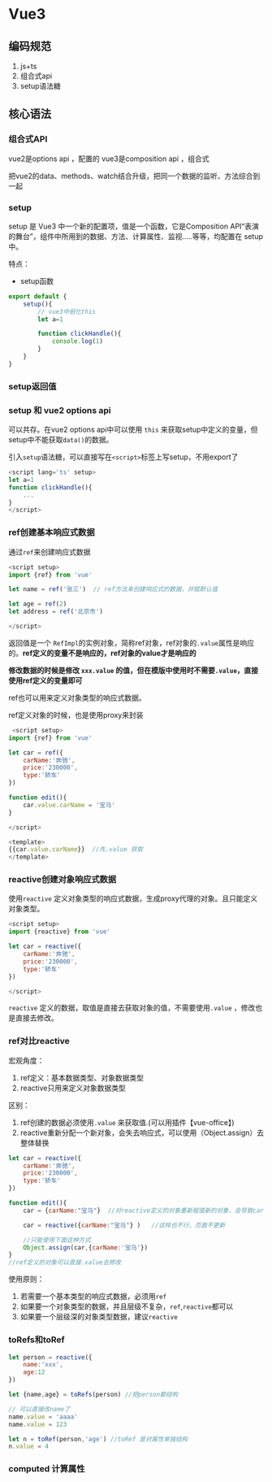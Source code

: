 # Vue3

## 编码规范
1. js+ts
2. 组合式api
3. setup语法糖

## 核心语法
### 组合式API
vue2是options api  ，配置的
vue3是composition api ，组合式

把vue2的data、methods、watch结合升级，把同一个数据的监听、方法综合到一起

### setup
setup 是 Vue3 中一个新的配置项，值是一个函数，它是Composition API“表演的舞台”，组件中所用到的数据、方法、计算属性、监视.….等等，均配置在 setup 中。

特点：
+ setup函数

```js
export default {
    setup(){
        // vue3中弱化this
        let a=1

        function clickHandle(){
            console.log(1)
        }
    }
}

```

### setup返回值
### setup 和 vue2 options api
可以共存。在vue2 options api中可以使用 `this` 来获取setup中定义的变量，但setup中不能获取`data()`的数据。

引入`setup`语法糖，可以直接写在`<script>`标签上写setup，不用export了
```js
<script lang='ts' setup>
let a=1
function clickHandle(){
    ...
}
</script>
```

### ref创建基本响应式数据
通过`ref`来创建响应式数据
```js
<script setup>
import {ref} from 'vue'

let name = ref('张三')  // ref方法来创建响应式的数据，并赋默认值

let age = ref(2)
let address = ref('北京市')

</script>

```
返回值是一个 `RefImpl`的实例对象，简称ref对象，ref对象的`.value`属性是响应的。**ref定义的变量不是响应的，ref对象的value才是响应的**

**修改数据的时候是修改 `xxx.value` 的值，但在模版中使用时不需要`.value`，直接使用ref定义的变量即可**

ref也可以用来定义对象类型的响应式数据。

ref定义对象的时候，也是使用proxy来封装

```js
 <script setup>
import {ref} from 'vue'

let car = ref({
    carName:'奔驰',
    price:'230000',
    type:'轿车'
})

function edit(){
    car.value.carName = '宝马'
}

</script>

<template>
{{car.value.carName}}  //先.value 获取
</template>

```


### reactive创建对象响应式数据
使用`reactive` 定义对象类型的响应式数据，生成proxy代理的对象。且只能定义对象类型。

```js
<script setup>
import {reactive} from 'vue'

let car = reactive({
    carName:'奔驰',
    price:'230000',
    type:'轿车'
})

</script>

```
`reactive` 定义的数据，取值是直接去获取对象的值，不需要使用`.value` ，修改也是直接去修改。


### ref对比reactive
宏观角度：
1. ref定义：基本数据类型、对象数据类型
2. reactive只用来定义对象数据类型

区别：
1. ref创建的数据必须使用`.value` 来获取值.(可以用插件【vue-office】)
2. reactive重新分配一个新对象，会失去响应式，可以使用（Object.assign）去整体替换
```js
let car = reactive({
    carName:'奔驰',
    price:'230000',
    type:'轿车'
})

function edit(){
    car = {carName:"宝马"}  //对reactive定义的对象重新赋值新的对象，会导致car不再具有响应式

    car = reactive({carName:"宝马"} )   //这样也不行，页面不更新

    //只能使用下面这种方式
    Object.assign(car,{carName:'宝马'})
}
//ref定义的对象可以直接.value去修改
```

使用原则：
1. 若需要一个基本类型的响应式数据，必须用`ref`
2. 如果要一个对象类型的数据，并且层级不复杂，`ref`,`reactive`都可以
3. 如果要一个层级深的对象类型数据，建议`reactive`

### toRefs和toRef
```js
let person = reactive({
    name:'xxx',
    age:12
})

let {name,age} = toRefs(person) //把person都结构

// 可以直接改name了
name.value = 'aaaa'
name.value = 123

let n = toRef(person,'age') //toRef 是对属性单独结构
n.value = 4
```

### computed 计算属性
